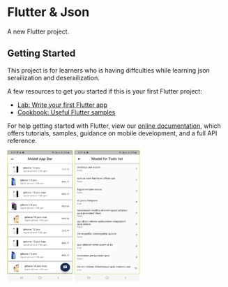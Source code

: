 # Flutter & Json

A new Flutter project.

## Getting Started

This project is for learners who is having diffculties while learning json serailization and deserailization.

A few resources to get you started if this is your first Flutter project:

- [Lab: Write your first Flutter app](https://flutter.dev/docs/get-started/codelab)
- [Cookbook: Useful Flutter samples](https://flutter.dev/docs/cookbook)

For help getting started with Flutter, view our
[online documentation](https://flutter.dev/docs), which offers tutorials,
samples, guidance on mobile development, and a full API reference.

<img src="https://github.com/Prasiddha777/flutter_json_serialization-desc/blob/main/assets/images/Screenshot_20220920-162934.jpg" width="150" height="300">
<img src="https://github.com/Prasiddha777/flutter_json_serialization-desc/blob/main/assets/images/Screenshot_20220920-162926.jpg" width="150" height="300">
